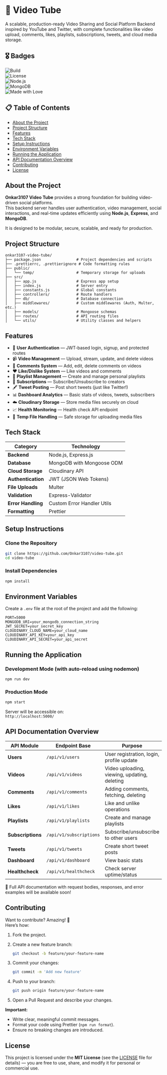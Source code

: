 # 🎥 Video Tube

A scalable, production-ready Video Sharing and Social Platform Backend inspired by YouTube and Twitter, with complete functionalities like video upload, comments, likes, playlists, subscriptions, tweets, and cloud media storage.

## 🎖️ Badges

![Build](https://img.shields.io/badge/build-passing-brightgreen)  
![License](https://img.shields.io/badge/license-MIT-blue.svg)  
![Node.js](https://img.shields.io/badge/node.js-18.x-brightgreen)  
![MongoDB](https://img.shields.io/badge/database-MongoDB-green)  
![Made with Love](https://img.shields.io/badge/made%20with-%E2%9D%A4-red)

## 📋 Table of Contents

- [About the Project](#about-the-project)
- [Project Structure](#project-structure)
- [Features](#features)
- [Tech Stack](#tech-stack)
- [Setup Instructions](#setup-instructions)
- [Environment Variables](#environment-variables)
- [Running the Application](#running-the-application)
- [API Documentation Overview](#api-documentation-overview)
- [Contributing](#contributing)
- [License](#license)

## About the Project

**Onkar3107 Video Tube** provides a strong foundation for building video-driven social platforms.  
This backend server handles user authentication, video management, social interactions, and real-time updates efficiently using **Node.js**, **Express**, and **MongoDB**.

It is designed to be modular, secure, scalable, and ready for production.

## Project Structure

```
onkar3107-video-tube/
├── package.json                # Project dependencies and scripts
├── .prettierrc, .prettierignore # Code formatting rules
├── public/
│   └── temp/                   # Temporary storage for uploads
├── src/
│   ├── app.js                  # Express app setup
│   ├── index.js                # Server entry
│   ├── constants.js            # Global constants
│   ├── controllers/            # Route handlers
│   ├── db/                     # Database connection
│   ├── middlewares/            # Custom middlewares (Auth, Multer, etc.)
│   ├── models/                 # Mongoose schemas
│   ├── routes/                 # API routing files
│   └── utils/                  # Utility classes and helpers
```

## Features

- 🔐 **User Authentication** — JWT-based login, signup, and protected routes
- 📹 **Video Management** — Upload, stream, update, and delete videos
- 💬 **Comments System** — Add, edit, delete comments on videos
- ❤️ **Like/Dislike System** — Like videos and comments
- 📜 **Playlist Management** — Create and manage personal playlists
- 👥 **Subscriptions** — Subscribe/Unsubscribe to creators
- 🖋️ **Tweet Posting** — Post short tweets (just like Twitter!)
- 📊 **Dashboard Analytics** — Basic stats of videos, tweets, subscribers
- ☁️ **Cloudinary Storage** — Store media files securely on cloud
- 📈 **Health Monitoring** — Health check API endpoint
- 🧹 **Temp File Handling** — Safe storage for uploading media files

## Tech Stack

| Category           | Technology                 |
| ------------------ | -------------------------- |
| **Backend**        | Node.js, Express.js        |
| **Database**       | MongoDB with Mongoose ODM  |
| **Cloud Storage**  | Cloudinary API             |
| **Authentication** | JWT (JSON Web Tokens)      |
| **File Uploads**   | Multer                     |
| **Validation**     | Express-Validator          |
| **Error Handling** | Custom Error Handler Utils |
| **Formatting**     | Prettier                   |

## Setup Instructions

### Clone the Repository

```bash
git clone https://github.com/Onkar3107/video-tube.git
cd video-tube
```

### Install Dependencies

```bash
npm install
```

## Environment Variables

Create a `.env` file at the root of the project and add the following:

```dotenv
PORT=5000
MONGODB_URI=your_mongodb_connection_string
JWT_SECRET=your_secret_key
CLOUDINARY_CLOUD_NAME=your_cloud_name
CLOUDINARY_API_KEY=your_api_key
CLOUDINARY_API_SECRET=your_api_secret
```

## Running the Application

### Development Mode (with auto-reload using nodemon)

```bash
npm run dev
```

### Production Mode

```bash
npm start
```

Server will be accessible on:  
`http://localhost:5000/`

## API Documentation Overview

| API Module        | Endpoint Base           | Purpose                                      |
| ----------------- | ----------------------- | -------------------------------------------- |
| **Users**         | `/api/v1/users`         | User registration, login, profile update     |
| **Videos**        | `/api/v1/videos`        | Video uploading, viewing, updating, deleting |
| **Comments**      | `/api/v1/comments`      | Adding comments, fetching, deleting          |
| **Likes**         | `/api/v1/likes`         | Like and unlike operations                   |
| **Playlists**     | `/api/v1/playlists`     | Create and manage playlists                  |
| **Subscriptions** | `/api/v1/subscriptions` | Subscribe/unsubscribe to other users         |
| **Tweets**        | `/api/v1/tweets`        | Create short tweet posts                     |
| **Dashboard**     | `/api/v1/dashboard`     | View basic stats                             |
| **Healthcheck**   | `/api/v1/healthcheck`   | Check server uptime/status                   |

🔖 Full API documentation with request bodies, responses, and error examples will be available soon!

## Contributing

Want to contribute? Amazing! 🚀  
Here’s how:

1. Fork the project.
2. Create a new feature branch:

   ```bash
   git checkout -b feature/your-feature-name
   ```

3. Commit your changes:

   ```bash
   git commit -m 'Add new feature'
   ```

4. Push to your branch:

   ```bash
   git push origin feature/your-feature-name
   ```

5. Open a Pull Request and describe your changes.

**Important:**

- Write clear, meaningful commit messages.
- Format your code using Prettier (`npm run format`).
- Ensure no breaking changes are introduced.

## License

This project is licensed under the **MIT License** (see the [LICENSE](./LICENSE) file for details) — you are free to use, share, and modify it for personal or commercial use.

